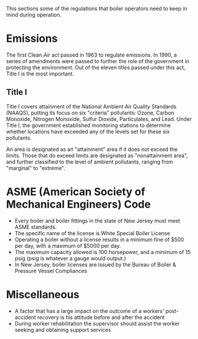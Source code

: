 This sections some of the regulations that boiler operators need to keep in mind during operation.
# Emissions
The first Clean Air act passed in 1963 to regulate emissions. In 1990, a series of amendments were passed to further the role of the government in protecting the environment. Out of the eleven titles passed under this act, Title I is the most important.
## Title I
Title I covers attainment of the National Ambient Air Quality Standards (NAAQS), putting its focus on six "criteria" pollutants: Ozone, Carbon Monoxide, Nitrogen Monoxide, Sulfur Dioxide, Particulates, and Lead. Under Title I, the government established monitoring stations to determine whether locations have exceeded any of the levels set for these six pollutants.

An area is designated as an "attainment" area if it does not exceed the limits. Those that do exceed limits are designated as "nonattainment area", and further classified to the level of ambient pollutants, ranging from "marginal" to "extreme".

# ASME (American Society of Mechanical Engineers) Code
- Every boiler and boiler fittings in the state of New Jersey must meet ASME standards.
- The specific name of the license is White Special Boiler License
- Operating a boiler without a license results in a minimum fine of $500 per day, with a maximum of $5000 per day.
- The maximum capacity allowed is 100 horsepower, and a minimum of 15 psig (psig is whatever a gauge would output.)
- In New Jersey, boiler licenses are issued by the Bureau of Boiler & Pressure Vessel Compliances

# Miscellaneous
- A factor that has a large impact on the outcome of a workers' post-accident recovery is his attitude before and after the accident
- During worker rehabilitation the supervisor should assist the worker seeking and obtaining support services